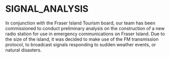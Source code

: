 # SIGNAL_ANALYSIS

In conjunction with the Fraser Island Tourism board, our team has been commissioned to conduct preliminary analysis on the construction of a new radio station for use in emergency communications on Fraser Island. Due to the size of the island, it was decided to make use of the FM transmission protocol, to broadcast signals responding to sudden weather events, or natural disasters. 
